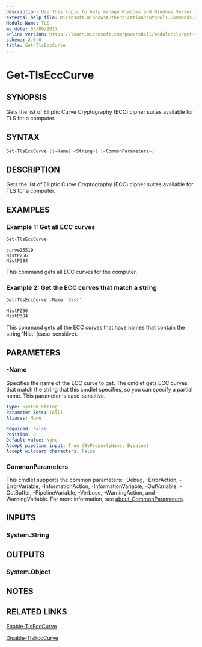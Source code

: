 ```yaml
---
description: Use this topic to help manage Windows and Windows Server technologies with Windows PowerShell.
external help file: Microsoft.WindowsAuthenticationProtocols.Commands.dll-Help.xml
Module Name: TLS
ms.date: 05/09/2017
online version: https://learn.microsoft.com/powershell/module/tls/get-tlsecccurve?view=windowsserver2022-ps&wt.mc_id=ps-gethelp
schema: 2.0.0
title: Get-TlsEccCurve
---
```

# Get-TlsEccCurve

## SYNOPSIS
Gets the list of Elliptic Curve Cryptography (ECC) cipher suites available for TLS for a computer.

## SYNTAX

```powershell
Get-TlsEccCurve [[-Name] <String>] [<CommonParameters>]
```

## DESCRIPTION

Gets the list of Elliptic Curve Cryptography (ECC) cipher suites available for TLS for a computer.

## EXAMPLES

### Example 1: Get all ECC curves

```powershell
Get-TlsEccCurve
```

```output
curve25519
NistP256
NistP384
```

This command gets all ECC curves for the computer.

### Example 2: Get the ECC curves that match a string

```powershell
Get-TlsEccCurve -Name 'Nist'
```

```output
NistP256
NistP384
```

This command gets all the ECC curves that have names that contain the string 'Nist'
(case-sensitive).

## PARAMETERS

### -Name

Specifies the name of the ECC curve to get. The cmdlet gets ECC curves that match the string that
this cmdlet specifies, so you can specify a partial name. This parameter is case-sensitive.

```yaml
Type: System.String
Parameter Sets: (All)
Aliases: None

Required: False
Position: 0
Default value: None
Accept pipeline input: True (ByPropertyName, ByValue)
Accept wildcard characters: False
```

### CommonParameters

This cmdlet supports the common parameters: -Debug, -ErrorAction, -ErrorVariable,
-InformationAction, -InformationVariable, -OutVariable, -OutBuffer, -PipelineVariable, -Verbose,
-WarningAction, and -WarningVariable. For more information, see
[about_CommonParameters](https://go.microsoft.com/fwlink/?LinkID=113216).

## INPUTS

### System.String

## OUTPUTS

### System.Object

## NOTES

## RELATED LINKS

[Enable-TlsEccCurve](./Enable-TlsEccCurv.md)

[Disable-TlsEccCurve](./Disable-TlsEccCurve.md)
